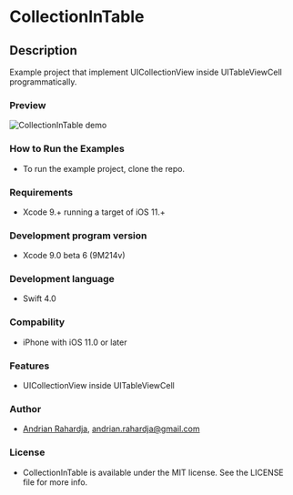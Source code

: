 # CollectionInTable

## Description
Example project that implement UICollectionView inside UITableViewCell programmatically.

### Preview
![CollectionInTable demo](http://i.imgur.com/umSdsiC.gif)

### How to Run the Examples
- To run the example project, clone the repo.

### Requirements
- Xcode 9.+ running a target of iOS 11.+

### Development program version

- Xcode 9.0 beta 6 (9M214v)

### Development language

- Swift 4.0

### Compability
- iPhone with iOS 11.0 or later

### Features

- UICollectionView inside UITableViewCell

### Author
- [Andrian Rahardja](https://github.com/episquare), andrian.rahardja@gmail.com

### License

- CollectionInTable is available under the MIT license. See the LICENSE file for more info.
